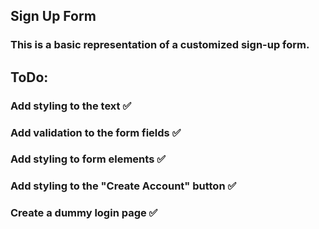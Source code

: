 ## Sign Up Form

### This is a basic representation of a customized sign-up form.

## ToDo:
### Add styling to the text ✅
### Add validation to the form fields ✅
### Add styling to form elements ✅
### Add styling to the "Create Account" button ✅
### Create a dummy login page ✅